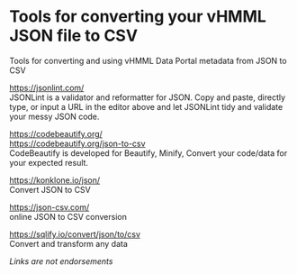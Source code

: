 # Tools for converting your vHMML JSON file to CSV
Tools for converting and using vHMML Data Portal metadata from JSON to CSV

https://jsonlint.com/<br>
JSONLint is a validator and reformatter for JSON. Copy and paste, directly type, or input a URL in the editor above and let JSONLint tidy and validate your messy JSON code.

https://codebeautify.org/<br>
https://codebeautify.org/json-to-csv<br>
CodeBeautify is developed for Beautify, Minify, Convert your code/data for your expected result.

https://konklone.io/json/<br>
Convert JSON to CSV

https://json-csv.com/<br>
online JSON to CSV conversion

https://sqlify.io/convert/json/to/csv<br>
Convert and transform any data

_Links are not endorsements_
